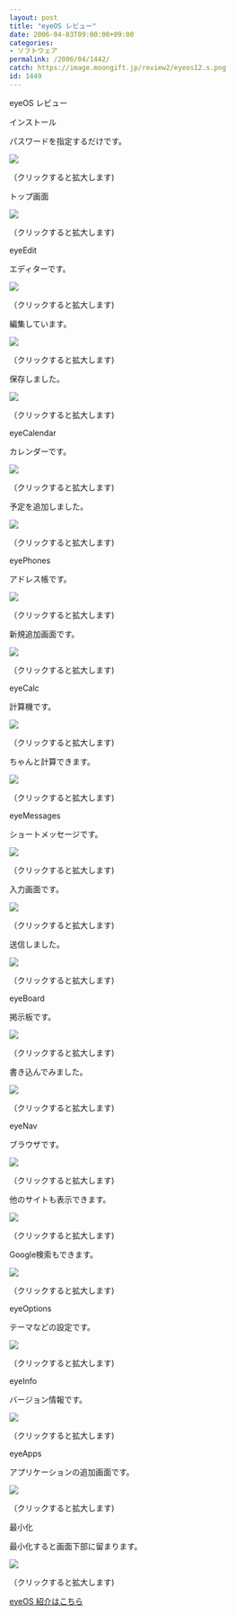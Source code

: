 ```yaml
---
layout: post
title: "eyeOS レビュー"
date: 2006-04-03T09:00:00+09:00
categories:
- ソフトウェア
permalink: /2006/04/1442/
catch: https://image.moongift.jp/review2/eyeos12.s.png
id: 1449
---
```

eyeOS レビュー  
<!--more-->

インストール

  

パスワードを指定するだけです。

  

[![](https://image.moongift.jp/review2/eyeos1.s.png)](https://image.moongift.jp/review2/eyeos1.png)  
  
（クリックすると拡大します)

  

トップ画面

  

[![](https://image.moongift.jp/review2/eyeos2.s.png)](https://image.moongift.jp/review2/eyeos2.png)  
  
（クリックすると拡大します)

  

eyeEdit

  

エディターです。

  

[![](https://image.moongift.jp/review2/eyeos3.s.png)](https://image.moongift.jp/review2/eyeos3.png)  
  
（クリックすると拡大します)

  

編集しています。

  

[![](https://image.moongift.jp/review2/eyeos6.s.png)](https://image.moongift.jp/review2/eyeos6.png)  
  
（クリックすると拡大します)

  

保存しました。

  

[![](https://image.moongift.jp/review2/eyeos7.s.png)](https://image.moongift.jp/review2/eyeos7.png)  
  
（クリックすると拡大します)

  

eyeCalendar

  

カレンダーです。

  

[![](https://image.moongift.jp/review2/eyeos4.s.png)](https://image.moongift.jp/review2/eyeos4.png)  
  
（クリックすると拡大します)

  

予定を追加しました。

  

[![](https://image.moongift.jp/review2/eyeos5.s.png)](https://image.moongift.jp/review2/eyeos5.png)  
  
（クリックすると拡大します)

  

eyePhones

  

アドレス帳です。

  

[![](https://image.moongift.jp/review2/eyeos8.s.png)](https://image.moongift.jp/review2/eyeos8.png)  
  
（クリックすると拡大します)

  

新規追加画面です。

  

[![](https://image.moongift.jp/review2/eyeos9.s.png)](https://image.moongift.jp/review2/eyeos9.png)  
  
（クリックすると拡大します)

  

eyeCalc

  

計算機です。

  

[![](https://image.moongift.jp/review2/eyeos10.s.png)](https://image.moongift.jp/review2/eyeos10.png)  
  
（クリックすると拡大します)

  

ちゃんと計算できます。

  

[![](https://image.moongift.jp/review2/eyeos11.s.png)](https://image.moongift.jp/review2/eyeos11.png)  
  
（クリックすると拡大します)

  

eyeMessages

  

ショートメッセージです。

  

[![](https://image.moongift.jp/review2/eyeos12.s.png)](https://image.moongift.jp/review2/eyeos12.png)  
  
（クリックすると拡大します)

  

入力画面です。

  

[![](https://image.moongift.jp/review2/eyeos13.s.png)](https://image.moongift.jp/review2/eyeos13.png)  
  
（クリックすると拡大します)

  

送信しました。

  

[![](https://image.moongift.jp/review2/eyeos14.s.png)](https://image.moongift.jp/review2/eyeos14.png)  
  
（クリックすると拡大します)

  

eyeBoard

  

掲示板です。

  

[![](https://image.moongift.jp/review2/eyeos15.s.png)](https://image.moongift.jp/review2/eyeos15.png)  
  
（クリックすると拡大します)

  

書き込んでみました。

  

[![](https://image.moongift.jp/review2/eyeos16.s.png)](https://image.moongift.jp/review2/eyeos16.png)  
  
（クリックすると拡大します)

  

eyeNav

  

ブラウザです。

  

[![](https://image.moongift.jp/review2/eyeos17.s.png)](https://image.moongift.jp/review2/eyeos17.png)  
  
（クリックすると拡大します)

  

他のサイトも表示できます。

  

[![](https://image.moongift.jp/review2/eyeos18.s.png)](https://image.moongift.jp/review2/eyeos18.png)  
  
（クリックすると拡大します)

  

Google検索もできます。

  

[![](https://image.moongift.jp/review2/eyeos19.s.png)](https://image.moongift.jp/review2/eyeos19.png)  
  
（クリックすると拡大します)

  

eyeOptions

  

テーマなどの設定です。

  

[![](https://image.moongift.jp/review2/eyeos20.s.png)](https://image.moongift.jp/review2/eyeos20.png)  
  
（クリックすると拡大します)

  

eyeInfo

  

バージョン情報です。

  

[![](https://image.moongift.jp/review2/eyeos21.s.png)](https://image.moongift.jp/review2/eyeos21.png)  
  
（クリックすると拡大します)

  

eyeApps

  

アプリケーションの追加画面です。

  

[![](https://image.moongift.jp/review2/eyeos22.s.png)](https://image.moongift.jp/review2/eyeos22.png)  
  
（クリックすると拡大します)

  

最小化

  

最小化すると画面下部に留まります。

  

[![](https://image.moongift.jp/review2/eyeos23.s.png)](https://image.moongift.jp/review2/eyeos23.png)  
  
（クリックすると拡大します)

  

[eyeOS 紹介はこちら](http://oss.moongift.jp/intro/i-1438.html)


